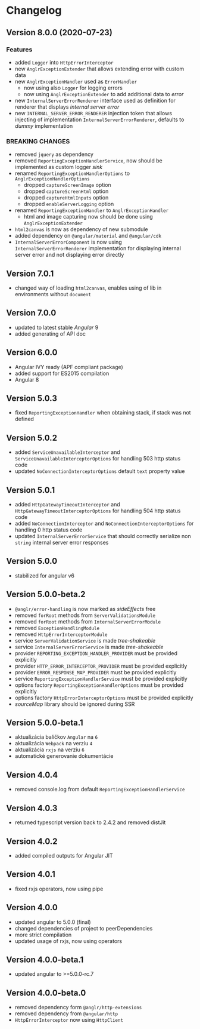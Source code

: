 # Changelog

## Version 8.0.0 (2020-07-23)

### Features

- added `Logger` into `HttpErrorInterceptor`
- new `AnglrExceptionExtender` that allows extending error with custom data
- new `AnglrExceptionHandler` used as `ErrorHandler`
    - now using also `Logger` for logging errors
    - now using `AnglrExceptionExtender` to add additional data to *error*
- new `InternalServerErrorRenderer` interface used as definition for renderer that displays *internal server error*
- new `INTERNAL_SERVER_ERROR_RENDERER` injection token that allows injecting of implementation `InternalServerErrorRenderer`, defaults to *dummy* implementation

### BREAKING CHANGES

- removed `jquery` as dependency
- removed `ReportingExceptionHandlerService`, now should be implemented as custom logger *sink*
- renamed `ReportingExceptionHandlerOptions` to `AnglrExceptionHandlerOptions`
    - dropped `captureScreenImage` option
    - dropped `captureScreenHtml` option
    - dropped `captureHtmlInputs` option
    - dropped `enableServerLogging` option
- renamed `ReportingExceptionHandler` to `AnglrExceptionHandler`
    - html and image capturing now should be done using `AnglrExceptionExtender`
- `html2canvas` is now as dependency of new submodule
- added dependency on `@angular/material` and `@angular/cdk`
- `InternalServerErrorComponent` is now using `InternalServerErrorRenderer` implementation for displaying internal server error and not displaying error directly

## Version 7.0.1

- changed way of loading `html2canvas`, enables using of lib in environments without `document`

## Version 7.0.0

- updated to latest stable *Angular* 9
- added generating of API doc

## Version 6.0.0

- Angular IVY ready (APF compliant package)
- added support for ES2015 compilation
- Angular 8

## Version 5.0.3
 - fixed `ReportingExceptionHandler` when obtaining stack, if stack was not defined

## Version 5.0.2
 - added `ServiceUnavailableInterceptor` and `ServiceUnavailableInterceptorOptions` for handling 503 http status code
 - updated `NoConnectionInterceptorOptions` default `text` property value 

## Version 5.0.1
 - added `HttpGatewayTimeoutInterceptor` and `HttpGatewayTimeoutInterceptorOptions` for handling 504 http status code
 - added `NoConnectionInterceptor` and `NoConnectionInterceptorOptions` for handling 0 http status code
 - updated `InternalServerErrorService` that should correctly serialize non `string` internal server error responses

## Version 5.0.0
 - stabilized for angular v6

## Version 5.0.0-beta.2
 - `@anglr/error-handling` is now marked as *sideEffects* free
 - removed `forRoot` methods from `ServerValidationsModule`
 - removed `forRoot` methods from `InternalServerErrorModule`
 - removed `ExceptionHandlingModule`
 - removed `HttpErrorInterceptorModule`
 - service `ServerValidationService` is made *tree-shakeable*
 - service `InternalServerErrorService` is made *tree-shakeable*
 - provider `REPORTING_EXCEPTION_HANDLER_PROVIDER` must be provided explicitly
 - provider `HTTP_ERROR_INTERCEPTOR_PROVIDER` must be provided explicitly
 - provider `ERROR_RESPONSE_MAP_PROVIDER` must be provided explicitly
 - service `ReportingExceptionHandlerService` must be provided explicitly
 - options factory `ReportingExceptionHandlerOptions` must be provided explicitly
 - options factory `HttpErrorInterceptorOptions` must be provided explicitly
 - *sourceMap* library should be ignored during SSR

## Version 5.0.0-beta.1
 - aktualizácia balíčkov `Angular` na `6`
 - aktualizácia `Webpack` na verziu `4`
 - aktualizácia `rxjs` na verziu `6`
 - automatické generovanie dokumentácie

## Version 4.0.4

- removed console.log from default `ReportingExceptionHandlerService`

## Version 4.0.3

- returned typescript version back to 2.4.2 and removed distJit

## Version 4.0.2

- added compiled outputs for Angular JIT

## Version 4.0.1

- fixed rxjs operators, now using pipe

## Version 4.0.0

- updated angular to 5.0.0 (final)
- changed dependencies of project to peerDependencies
- more strict compilation
- updated usage of rxjs, now using operators

## Version 4.0.0-beta.1

- updated angular to >=5.0.0-rc.7

## Version 4.0.0-beta.0

- removed dependency form `@anglr/http-extensions`
- removed dependency from `@angular/http`
- `HttpErrorInterceptor` now using `HttpClient`